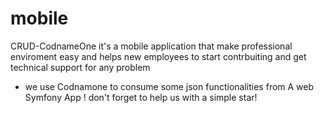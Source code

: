 # mobile
CRUD-CodnameOne
it's a mobile application that make professional enviroment easy and helps new employees to start contrbuiting and get technical support for any problem 
- we use Codnamone to consume some json functionalities from A web Symfony App !
don't forget to help us with a simple star!

